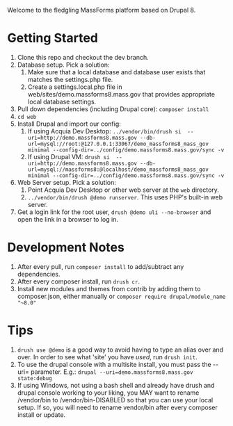 Welcome to the fledgling MassForms platform based on Drupal 8.

Getting Started
==============
1. Clone this repo and checkout the dev branch.
1. Database setup. Pick a solution: 
    1. Make sure that a local database and database user exists that matches the settings.php file.
    1. Create a settings.local.php file in web/sites/demo.massforms8.mass.gov that provides appropriate local database settings.
1. Pull down dependencies (including Drupal core): `composer install`
1. `cd web`
1. Install Drupal and import our config:
    1. If using Acquia Dev Desktop: `../vendor/bin/drush si  --uri=http://demo.massforms8.mass.gov --db-url=mysql://root:@127.0.0.1:33067/demo_massforms8_mass_gov minimal --config-dir=../config/demo.massforms8.mass.gov/sync -v`
    1. If using Drupal VM: `drush si  --uri=http://demo.massforms8.mass.gov --db-url=mysql://massforms8:@localhost/demo_massforms8_mass_gov minimal --config-dir=../config/demo.massforms8.mass.gov/sync -v`
1. Web Server setup. Pick a solution: 
    1. Point Acquia Dev Desktop or other web server at the `web` directory.
    1. `../vendor/bin/drush @demo runserver`. This uses PHP's built-in web server. 
1. Get a login link for the root user, `drush @demo uli --no-browser` and open the link in a browser to log in.

Development Notes
==============
1. After every pull, run `composer install` to add/subtract any dependencies. 
1. After every composer install, run `drush cr`.
1. Install new modules and themes from contrib by adding them to composer.json, either manually or `composer require drupal/module_name "~8.0"`

Tips
==============
1. `drush use @demo` is a good way to avoid having to type an alias over and over. In order to see what 'site' you have _used_, run `drush init`.
1. To use the drupal console with a multisite install, you must pass the --uri= parameter.  E.g.: `drupal --uri=demo.massforms8.mass.gov state:debug`
1. If using Windows, not using a bash shell and already have drush and drupal console working to your liking, you MAY want to rename /vendor/bin to /vendor/bin-DISABLED so that you can use your local setup.  If so, you will need to rename vendor/bin after every composer install or update.